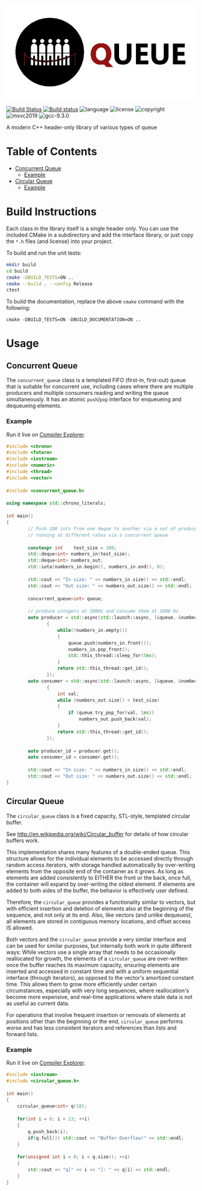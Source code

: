 ![Queue](resources/queue_banner_transparent.png)

[![Build Status](https://travis-ci.org/nholthaus/queue.svg?branch=main)](https://travis-ci.org/github/nholthaus/queue) [![Build status](https://ci.appveyor.com/api/projects/status/dfoks5b44qsgf7ka/branch/master?svg=true)](https://ci.appveyor.com/project/nholthaus/queue/branch/master) ![language](https://img.shields.io/badge/language-c++17-blue.svg) ![license](https://img.shields.io/badge/license-MIT-orange.svg) ![copyright](https://img.shields.io/badge/%C2%A9-Nic_Holthaus-orange.svg) ![msvc2019](https://img.shields.io/badge/MSVC-2019-ff69b4.svg) ![gcc-9.3.0](https://img.shields.io/badge/GCC-9.3.0-ff69b4.svg)

A modern C++ header-only library of various types of queue

# Table of Contents
<!-- TOC -->

- [Concurrent Queue](#concurrent-queue)
    - [Example](#example)
- [Circular Queue](#circular-queue)
    - [Example](#example-1)

<!-- /TOC -->

# Build Instructions

Each class in the library itself is a single header only. You can use the included CMake in a subdirectory and add the interface library, or just copy the `*.h` files (and license) into your project.

To build and run the unit tests:

``` bash
mkdir build
cd build
cmake -DBUILD_TESTS=ON ..
cmake --build . --config Release
ctest
```

To build the documentation, replace the above `cmake` command with the following:

```
cmake -DBUILD_TESTS=ON -DBUILD_DOCUMENTATION=ON ..
```

# Usage

## Concurrent Queue

The `concurrent_queue` class is a templated FIFO (first-in, first-out) queue that is suitable for concurrent use, including cases where there are multiple producers and multiple consumers reading and writing the queue simultaneously. It has an atomic `push`/`pop` interface for enqueueing and dequeueing elements.

### Example

Run it live on [Compiler Explorer](https://godbolt.org/z/Gn3znj).

``` cpp
#include <chrono>
#include <future>
#include <iostream>
#include <numeric>
#include <thread>
#include <vector>

#include <concurrent_queue.h>

using namespace std::chrono_literals;

int main()
{
        // Push 100 ints from one deque to another via a set of producer/consumer threads
        // running at different rates via a concurrent queue
        
        constexpr int    test_size = 100;
        std::deque<int> numbers_in(test_size);
        std::deque<int> numbers_out;
        std::iota(numbers_in.begin(), numbers_in.end(), 0);
        
        std::cout << "In size: " << numbers_in.size() << std::endl;
        std::cout << "Out size: " << numbers_out.size() << std::endl;
        
        concurrent_queue<int> queue;
        
        // produce integers at 200Hz and consume them at 1000 Hz
        auto producer = std::async(std::launch::async, [&queue, &numbers_in]
               {
                   while(!numbers_in.empty())
                   {
                       queue.push(numbers_in.front());
                       numbers_in.pop_front();
                       std::this_thread::sleep_for(5ms);
                   }
                   return std::this_thread::get_id();
               });
        auto consumer = std::async(std::launch::async, [&queue, &numbers_out, test_size]
               {
                   int val;
                   while (numbers_out.size() < test_size)
                   {
                       if (queue.try_pop_for(val, 1ms))
                           numbers_out.push_back(val);
                   }
                   return std::this_thread::get_id();
               });

        auto producer_id = producer.get();
        auto consumer_id = consumer.get();
        
        std::cout << "In size: " << numbers_in.size() << std::endl;
        std::cout << "Out size: " << numbers_out.size() << std::endl;
}
```

## Circular Queue

The `circular_queue` class is a fixed capacity, STL-style, templated circular buffer.

See http://en.wikipedia.org/wiki/Circular_buffer for details of how circular buffers work.

This implementation shares many features of a double-ended queue. This structure allows for the individual elements to be accessed directly through random access iterators, with storage handled automatically by over-writing elements from the opposite end of the container as it grows. As long as elements are added consistently to EITHER the front or the back, once full, the container will expand by over-writing the oldest element. If elements are added to both sides of the buffer, the behavior is effectively user defined.

Therefore, the `circular_queue` provides a functionality similar to vectors, but with efficient insertion and deletion of elements also at the beginning of the sequence, and not only at its end. Also, like vectors (and unlike dequeues), all elements are stored in contiguous memory locations, and offset access IS allowed.

Both vectors and the `circular_queue` provide a very similar interface and can be used for similar purposes, but internally both work in quite different ways: While vectors use a single array that needs to be occasionally reallocated for growth, the elements of a `circular_queue` are over-written once the buffer reaches its maximum capacity, ensuring elements are inserted and accessed in constant time and with a uniform sequential interface (through iterators), as opposed to the vector's amortized constant time. This allows them to grow more efficiently under certain circumstances, especially with very long sequences, where reallocation's become more expensive, and real-time applications where stale data is not as useful as current data.

For operations that involve frequent insertion or removals of elements at positions other than the beginning or the end, `circular_queue` performs worse and has less consistent iterators and references than lists and forward lists.

### Example

Run it live on [Compiler Explorer](https://godbolt.org/z/f3dscW).

``` cpp
#include <iostream>
#include <circular_queue.h>

int main()
{
    circular_queue<int> q(10);

    for(int i = 0; i < 13; ++i)
    {
        q.push_back(i);
        if(q.full()) std::cout << "Buffer Overflow!" << std::endl;
    }

    for(unsigned int i = 0; i < q.size(); ++i)
    {
        std::cout << "q[" << i << "]: " << q[i] << std::endl;
    }
}

```
